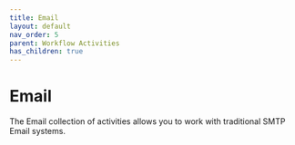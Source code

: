 ```yaml
---
title: Email
layout: default
nav_order: 5
parent: Workflow Activities
has_children: true
---
```


# Email
The Email collection of activities allows you to work with traditional SMTP Email systems.

